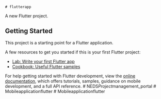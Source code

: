     # flutterapp

A new Flutter project.

## Getting Started

This project is a starting point for a Flutter application.

A few resources to get you started if this is your first Flutter project:

- [Lab: Write your first Flutter app](https://docs.flutter.dev/get-started/codelab)
- [Cookbook: Useful Flutter samples](https://docs.flutter.dev/cookbook)

For help getting started with Flutter development, view the
[online documentation](https://docs.flutter.dev/), which offers tutorials,
samples, guidance on mobile development, and a full API reference.
#   N E D S _ P r o j e c t _ m a n a g e m e n t _ p o r t a l  
 #   M o b i l e a p p l i c a t i o n f l u t t e r  
 #   M o b i l e a p p l i c a t i o n f l u t t e r  
 